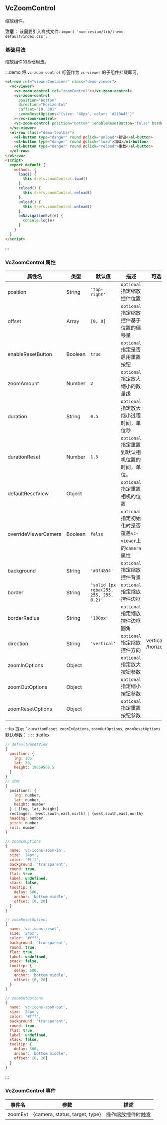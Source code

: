 ## VcZoomControl

缩放组件。

**注意：** 该需要引入样式文件: `import 'vue-cesium/lib/theme-default/index.css';`

### 基础用法

缩放组件的基础用法。

:::demo 将 `vc-zoom-control` 标签作为 `vc-viewer` 的子组件挂载即可。

```html
<el-row ref="viewerContainer" class="demo-viewer">
  <vc-viewer>
    <vc-zoom-control ref="zoomControl"></vc-zoom-control>
    <vc-zoom-control
      position="bottom"
      direction="horizontal"
      :offset="[0, 30]"
      :zoomResetOptions="{size: '48px', color: '#21BA45'}"
    ></vc-zoom-control>
    <vc-zoom-control position="bottom" :enableResetButton="false" borderRadius="0" :offset="[0, 120]"></vc-zoom-control>
  </vc-viewer>
  <el-row class="demo-toolbar">
    <el-button type="danger" round @click="unload">销毁</el-button>
    <el-button type="danger" round @click="load">加载</el-button>
    <el-button type="danger" round @click="reload">重载</el-button>
  </el-row>
</el-row>
<script>
  export default {
    methods: {
      load() {
        this.$refs.zoomControl.load()
      },
      reload() {
        this.$refs.zoomControl.reload()
      },
      unload() {
        this.$refs.zoomControl.unload()
      },
      onNavigationEvt(e) {
        console.log(e)
      }
    }
  }
</script>
```

:::

### VcZoomControl 属性

| 属性名 | 类型 | 默认值 | 描述 | 可选值|
| -------------------- | ------- | -------------------------------------- | ---------------------------------------------------------- |--|
| position | String | `'top-right'` | `optional` 指定缩放控件位置 ||
| offset | Array | `[0, 0]` | `optional` 指定缩放控件基于位置的偏移量 ||
| enableResetButton | Boolean | `true` | `optional` 指定是否启用重置按钮 ||
| zoomAmount | Number | `2` | `optional` 指定放大缩小的数量级 ||
| duration | String | `0.5` | `optional` 指定放大缩小过程时间，单位秒 ||
| durationReset | Number | `1.5` | `optional` 指定重置到默认相机位置的时间，单位。 ||
| defaultResetView | Object | | `optional` 指定重置相机的位置 ||
| overrideViewerCamera | Boolean | `false` | `optional` 指定初始化时是否覆盖`vc-viewer`上的`camera`属性 ||
| background | String | `'#3f4854'` | `optional` 指定缩放控件背景 ||
| border | String | `'solid 1px rgba(255, 255, 255, 0.2)'` | `optional` 指定缩放控件边框 ||
| borderRadius | String | `'100px'` | `optional` 指定缩放控件边框圆角 ||
| direction | String | `'vertical'` | `optional` 指定缩放控件方向 |vertical /horizontal|
| zoomInOptions | Object | | `optional` 指定放大按钮参数 ||
| zoomOutOptions | Object | | `optional` 指定缩小按钮参数 ||
| zoomResetOptions | Object | | `optional` 指定重置按钮参数 ||

:::tip
提示：`durationReset`, `zoomInOptions`, `zoomOutOptions`, `zoomResetOptions` 默认参数：
:::
:::tipflex

```js
// defaultResetView
{
  position: {
    lng: 105,
    lat: 30,
    height: 19059568.5
  }
}
// 结构
{
  position?: {
    lng: number,
    lat: number,
    height: number
  } | [lng, lat, height]
  rectange?: [west,south,east,north] | {west,south,east,north}
  heading: number
  pitch: number
  roll: number
}
```

```js
// zoomInOptions
{
  name: 'vc-icons-zoom-in',
  size: '24px',
  color: '#fff',
  background: 'transparent',
  round: true,
  flat: true,
  label: undefined,
  stack: false,
  tooltip: {
    delay: 500,
    anchor: 'bottom middle',
    offset: [0, 20]
  }
}
```

```js
// zoomResetOptions
{
  name: 'vc-icons-reset',
  size: '24px',
  color: '#fff',
  background: 'transparent',
  round: true,
  flat: true,
  label: undefined,
  stack: false,
  tooltip: {
    delay: 500,
    anchor: 'bottom middle',
    offset: [0, 20]
  }
}
```

```js
// zoomOutOptions
{
  name: 'vc-icons-zoom-out',
  size: '24px',
  color: '#fff',
  background: 'transparent',
  round: true,
  flat: true,
  label: undefined,
  stack: false,
  tooltip: {
    delay: 500,
    anchor: 'bottom middle',
    offset: [0, 20]
  }
}
```

:::

### VcZoomControl 事件

| 事件名  | 参数                           | 描述               |
| ------- | ------------------------------ | ------------------ |
| zoomEvt | {camera, status, target, type} | 操作缩放控件时触发 |

